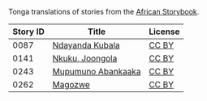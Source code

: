 Tonga translations of stories from the [African Storybook](https://africanstorybook.org).

Story ID | Title | License
-------- | ----- | -------
0087 | [Ndayanda Kubala](https://africanstorybook.org/reader.php?id=18631&d=0&a=1) | [CC BY](https://creativecommons.org/licenses/by/3.0/)
0141 | [Nkuku, Joongola](https://africanstorybook.org/reader.php?id=18643&d=0&a=1) | [CC BY](https://creativecommons.org/licenses/by/3.0/)
0243 | [Mupumuno Abankaaka](https://africanstorybook.org/reader.php?id=18644&d=0&a=1) | [CC BY](https://creativecommons.org/licenses/by/4.0/)
0262 | [Magozwe](https://africanstorybook.org/reader.php?id=18653&d=0&a=1) | [CC BY](https://creativecommons.org/licenses/by/4.0/)
